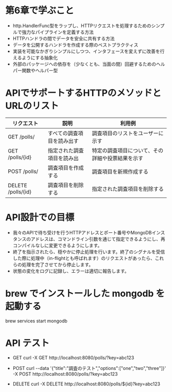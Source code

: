 # 第6章で学ぶこと

- http.HandlerFunc型をラップし、HTTPリクエストを処理するためのシンプルで強力なパイプラインを定義する方法
- HTTPハンドラの間でデータを安全に共有する方法
- データを公開するハンドラを作成する際のベストプラクティス
- 実装を可能なかぎりシンプルにしつつ、インタフェースを変えずに改善を行えるようにする抽象化
- 外部のパッケージへの依存を（少なくとも、当面の間）回避するためのヘルパー関数やヘルパー型


# APIでサポートするHTTPのメソッドとURLのリスト

|  リクエスト | 説明 | 利用例 |
|  ------ | ------ | ------ |
|  GET /polls/ | すべての調査項目を読み出す | 調査項目のリストをユーザーに示す |
|  GET /polls/{id} | 指定された調査項目を読み出 | 特定の調査項目について、その詳細や投票結果を示す |
|  POST /polls/ | 調査項目を作成する | 調査項目を新規作成する |
|  DELETE /polls/{id} | 調査項目を削除する | 指定された調査項目を削除する |

# API設計での目標

- 我々のAPIで待ち受けを行うHTTPアドレスとポート番号やMongoDBインスタンスのアドレスは、コマンドライン引数を通じて指定できるようにし、再コンパイルなしに変更できるようにします。
- 終了を指示されたら、穏やかに停止処理を行います。終了のシグナルを受信した際に処理中（in-flightとも呼ばれます）のリクエストがあったら、これらの処理を完了させてから停止します。
- 状態の変化をログに記録し、エラーは適切に報告します。


# brew でインストールした mongodb を起動する
brew services start mongodb

# API テスト
- GET
curl -X GET http://localhost:8080/polls/?key=abc123


- POST
curl --data '{"title":"調査のテスト","options":["one","two","three"]}' -X POST http://localhost:8080/polls/?key=abc123

- DELETE
curl -X DELETE http://localhost:8080/polls/${id}?key=abc123

